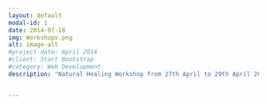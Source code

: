 ```yaml
---
layout: default
modal-id: 1
date: 2014-07-18
img: Workshops.png
alt: image-alt
#project-date: April 2014
#client: Start Bootstrap
#category: Web Development
description: "Natural Healing Workshop from 27th April to 29th April 2024. For more information,https://www.youtube.com/watch?v=q5Wubpu8tJw [![](https://markdown-videos-api.jorgenkh.no/youtube/{q5Wubpu8tJw})](https://youtu.be/{q5Wubpu8tJw})


---
```


